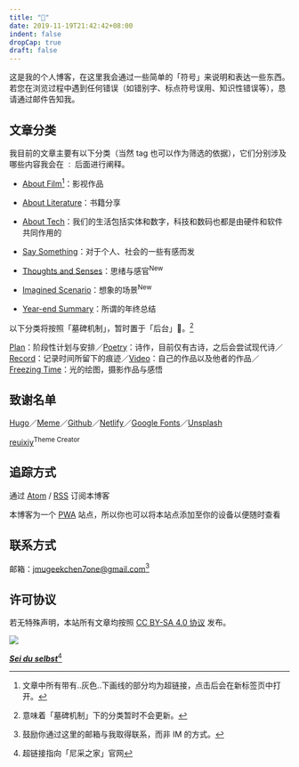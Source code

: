 ```yaml
---
title: "👋"
date: 2019-11-19T21:42:42+08:00
indent: false
dropCap: true
draft: false
---
```


这是我的个人博客，在这里我会通过一些简单的「符号」来说明和表达一些东西。若您在浏览过程中遇到任何错误（如错别字、标点符号误用、知识性错误等），恳请通过邮件告知我。

## 文章分类

我目前的文章主要有以下分类（当然 tag 也可以作为筛选的依据），它们分别涉及哪些内容我会在 `：` 后面进行阐释。

- [About Film](https://dawner.top/categories/about-film/)[^1]：影视作品
- [About Literature](https://dawner.top/categories/about-literature/)：书籍分享
- [About Tech](https://dawner.top/categories/about-tech/)：我们的生活包括实体和数字，科技和数码也都是由硬件和软件共同作用的

- [Say Something](https://dawner.top/categories/say-something/)：对于个人、社会的一些有感而发
- [Thoughts and Senses](https://dawner.top/categories/thoughts-and-senses/)：思绪与感官<sup>New</sup>

- [Imagined Scenario](https://dawner.top/categories/imagined-scenario/)：想象的场景<sup>New</sup>

- [Year-end Summary](https://dawner.top/categories/year-end-summary/)：所谓的年终总结

以下分类将按照「墓碑机制」，暂时置于「后台」🤳。[^2]

[Plan](https://dawner.top/categories/plan/)：阶段性计划与安排／[Poetry](https://dawner.top/categories/poetry/)：诗作，目前仅有古诗，之后会尝试现代诗／[Record](https://dawner.top/categories/record/)：记录时间所留下的痕迹／[Video](https://dawner.top/categories/video/)：自己的作品以及他者的作品／[Freezing Time](https://dawner.top/categories/freezing-time/)：光的绘图，摄影作品与感悟

## 致谢名单

[Hugo](https://gohugo.io/)／[Meme](https://themes.gohugo.io/hugo-theme-meme/)／[Github](https://github.com/)／[Netlify](https://app.netlify.com/)／[Google Fonts](https://fonts.google.com/)／[Unsplash](https://unsplash.com/)

[reuixiy](https://io-oi.me/)<sup>Theme Creator</sup>

## 追踪方式

通过 [Atom](https://dawner.top/atom.xml) / [RSS](https://dawner.top/rss.xml) 订阅本博客

本博客为一个 [PWA](https://web.dev/progressive-web-apps/) 站点，所以你也可以将本站点添加至你的设备以便随时查看

## 联系方式

邮箱：[jmugeekchen7one@gmail.com](https://mail.google.com/mail/u/0/?view=cm&fs=1&tf=1&source=mailto&to=jmugeekchen7one@gmail.com)[^3]

##  许可协议

若无特殊声明，本站所有文章均按照 [CC BY-SA 4.0 协议](https://creativecommons.org/licenses/by-sa/4.0/) 发布。

![](https://dawnblog-1300625500.cos.ap-guangzhou.myqcloud.com/images/20210527235410.png)

***[Sei du selbst](https://nietzschehaus.ch/de/)***[^4]



[^1]: 文章中所有带有..灰色..下画线的部分均为超链接，点击后会在新标签页中打开。
[^2]: 意味着「墓碑机制」下的分类暂时不会更新。
[^3]: 鼓励你通过这里的邮箱与我取得联系，而非 IM 的方式。
[^4]:超链接指向「尼采之家」官网



